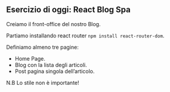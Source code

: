 ## Esercizio di oggi: React Blog Spa

Creiamo il front-office del nostro Blog.

Partiamo installando react router `npm install react-router-dom`.

Definiamo almeno tre pagine:

- Home Page.
- Blog con la lista degli articoli.
- Post pagina singola dell’articolo.

N.B Lo stile non è importante!